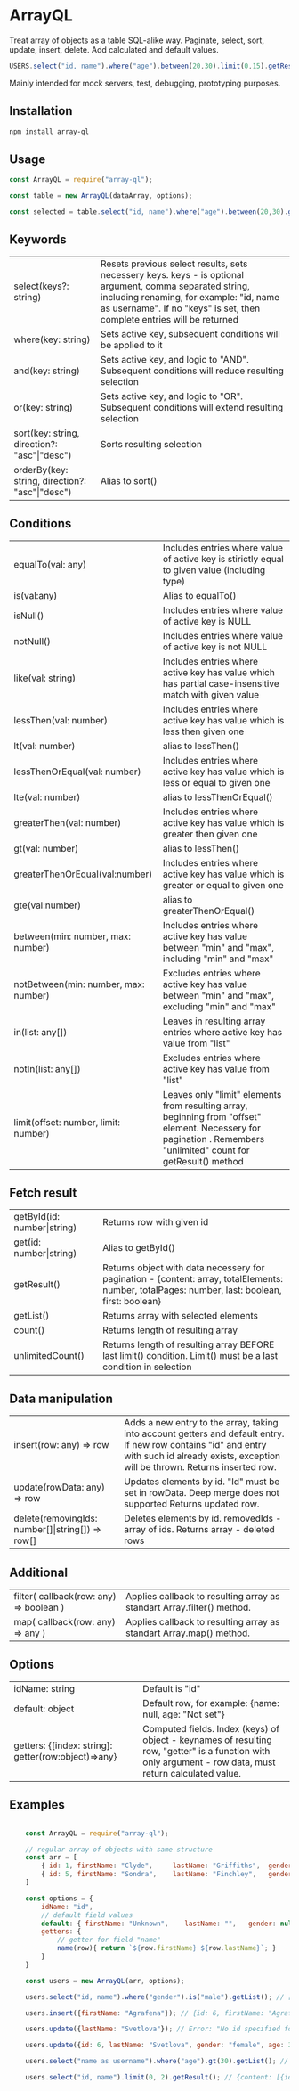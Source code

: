 # ArrayQL

Treat array of objects as a table SQL-alike way.
Paginate, select, sort, update, insert, delete. Add calculated and default values.

```javascript
USERS.select("id, name").where("age").between(20,30).limit(0,15).getResult();
```

Mainly intended for mock servers, test, debugging, prototyping purposes.

## Installation

```bash
npm install array-ql
```

## Usage

```javascript
const ArrayQL = require("array-ql");

const table = new ArrayQL(dataArray, options);

const selected = table.select("id, name").where("age").between(20,30).getList();
```

## Keywords

<table>
    <tr>
        <td>select(keys?: string)</td>
        <td>Resets previous select results, sets necessery keys. keys - is optional argument, comma separated string, including renaming, for example: "id, name as username". If no "keys" is set, then complete entries will be returned</td>
    </tr>
    <tr>
        <td>where(key: string)</td>
        <td>Sets active key, subsequent conditions will be applied to it</td>
    </tr>
    <tr>
        <td>and(key: string)</td>
        <td>Sets active key, and logic to "AND". Subsequent conditions will reduce resulting selection</td>
    </tr>
    <tr>
        <td>or(key: string)</td>
        <td>Sets active key, and logic to "OR". Subsequent conditions will extend resulting selection</td>
    </tr>
    <tr>
        <td>sort(key: string, direction?: "asc"|"desc")</td>
        <td>Sorts resulting selection</td>
    </tr>
    <tr>
        <td>orderBy(key: string, direction?: "asc"|"desc")</td>
        <td>Alias to sort()</td>
    </tr>
</table>

## Conditions

<table>
    <tr>
        <td>equalTo(val: any)</td>
        <td>Includes entries where value of active key is stirictly equal to given value (including type)</td>
    </tr>
    <tr>
        <td>is(val:any)</td>
        <td>Alias to equalTo()</td>
    </tr>
    <tr>
        <td>isNull()</td>
        <td>Includes entries where value of active key is NULL</td>
    </tr>
    <tr>
        <td>notNull()</td>
        <td>Includes entries where value of active key is not NULL</td>
    </tr>
    <tr>
        <td>like(val: string)</td>
        <td>Includes entries where active key has value which has partial case-insensitive match with given value</td>
    </tr>
    <tr>
        <td>lessThen(val: number)</td>
        <td>Includes entries where active key has value which is less then given one</td>
    </tr>
    <tr>
        <td>lt(val: number)</td>
        <td>alias to lessThen()</td>
    </tr>
    <tr>
        <td>lessThenOrEqual(val: number)</td>
        <td>Includes entries where active key has value which is less or equal to given one</td>
    </tr>
    <tr>
        <td>lte(val: number)</td>
        <td>alias to lessThenOrEqual()</td>
    </tr>
    <tr>
        <td>greaterThen(val: number)</td>
        <td>Includes entries where active key has value which is greater then given one</td>
    </tr>
    <tr>
        <td>gt(val: number)</td>
        <td>alias to lessThen()</td>
    </tr>
    <tr>
        <td>greaterThenOrEqual(val:number)</td>
        <td>Includes entries where active key has value which is greater or equal to given one</td>
    </tr>
    <tr>
        <td>gte(val:number)</td>
        <td>alias to greaterThenOrEqual()</td>
    </tr>
    <tr>
        <td>between(min: number, max: number)</td>
        <td>Includes entries where active key has value between "min" and "max", including "min" and "max"</td>
    </tr>
    <tr>
        <td>notBetween(min: number, max: number)</td>
        <td>Excludes entries where active key has value between "min" and "max", excluding "min" and "max"</td>
    </tr>
    <tr>
        <td>in(list: any[])</td>
        <td>Leaves in resulting array entries where active key has value from "list"</td>
    </tr>
    <tr>
        <td>notIn(list: any[])</td>
        <td>Excludes entries where active key has value from "list"</td>
    </tr>
    <tr>
        <td>limit(offset: number, limit: number)</td>
        <td>Leaves only "limit" elements from resulting array, beginning from "offset" element. Necessery for pagination . Remembers "unlimited" count for getResult() method</td>
    </tr>
</table>

## Fetch result

<table>
    <tr>
        <td>getById(id: number|string)</td>
        <td>Returns row with given id</td>
    </tr>
    <tr>
        <td>get(id: number|string)</td>
        <td>Alias to getById()</td>
    </tr>
    <tr>
        <td>getResult()</td>
        <td>Returns object with data necessery for pagination - {content: array, totalElements: number, totalPages: number, last: boolean, first: boolean}</td>
    </tr>
    <tr>
        <td>getList()</td>
        <td>Returns array with selected elements</td>
    </tr>
    <tr>
        <td>count()</td>
        <td>Returns length of resulting array</td>
    </tr>
    <tr>
        <td>unlimitedCount()</td>
        <td>Returns length of resulting array BEFORE last limit() condition. Limit() must be a last condition in selection</td>
    </tr>
</table>

## Data manipulation

<table>
    <tr>
        <td>insert(row: any) => row</td>
        <td>Adds a new entry to the array, taking into account getters and default entry. If new row contains "id" and entry with such id already exists, exception will be thrown. Returns inserted row.</td>
    </tr>
    <tr>
        <td>update(rowData: any) => row</td>
        <td>Updates elements by id. "Id" must be set in rowData. Deep merge does not supported Returns updated row.</td>
    </tr>
    <tr>
        <td>delete(removingIds: number[]|string[]) => row[]</td>
        <td>Deletes elements by id. removedIds - array of ids. Returns array - deleted rows</td>
    </tr>
</table>

## Additional

<table>
    <tr>
        <td>filter( callback(row: any) => boolean )</td>
        <td>Applies callback to resulting array as standart Array.filter() method. </td>
    </tr>
    <tr>
        <td>map( callback(row: any) => any )</td>
        <td>Applies callback to resulting array as standart Array.map() method.</td>
    </tr>
</table>

## Options

<table>
    <tr>
        <td>idName: string</td>
        <td>Default is "id"</td>
    </tr>
    <tr>
        <td>default: object</td>
        <td>Default row, for example: {name: null, age: "Not set"}</td>
    </tr>
    <tr>
        <td>getters: {[index: string]: getter(row:object)=>any}</td>
        <td>Computed fields. Index (keys) of object - keynames of resulting row, "getter" is a function with only argument - row data, must return calculated value.</td>
    </tr>
</table>


## Examples

```Javascript

    const ArrayQL = require("array-ql");

    // regular array of objects with same structure
    const arr = [
        { id: 1, firstName: "Clyde",     lastName: "Griffiths",  gender: "male",   age: 24 },
        { id: 5, firstName: "Sondra",    lastName: "Finchley",   gender: "female", age: 22 }
    ]

    const options = {
        idName: "id",
        // default field values
        default: { firstName: "Unknown",    lastName: "",   gender: null, age: null },
        getters: {
            // getter for field "name"
            name(row){ return `${row.firstName} ${row.lastName}`; }
        }
    }

    const users = new ArrayQL(arr, options);

    users.select("id, name").where("gender").is("male").getList(); // [{id: 1, name: "Clyde Griffiths"}]

    users.insert({firstName: "Agrafena"}); // {id: 6, firstName: "Agrafena",  lastName: "", name: "Agrafena ", gender: null, age: null}

    users.update({lastName: "Svetlova"}); // Error: "No id specified for update"

    users.update({id: 6, lastName: "Svetlova", gender: "female", age: 31}); // {id: 6, firstName: "Agrafena",  lastName: "Svetlova", name: "Agrafena Svetlova", gender: female, age: 31}

    users.select("name as username").where("age").gt(30).getList(); // [{username: "Agrafena Svetlova"}]

    users.select("id, name").limit(0, 2).getResult(); // {content: [{id: 1, name: "Clyde Griffiths"}, {id: 5, name "Sondra Finchley"}], totalElements: 3, totalPages: 2, last: false, first: true}

```
